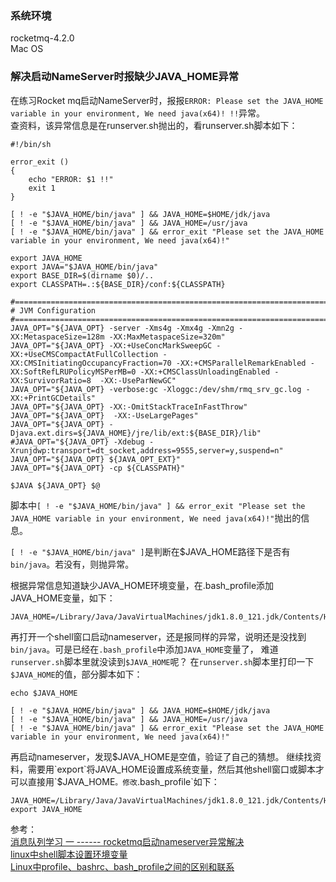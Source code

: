 ### 系统环境
rocketmq-4.2.0</br>
Mac OS

### 解决启动NameServer时报缺少JAVA_HOME异常
在练习Rocket mq启动NameServer时，报报`ERROR: Please set the JAVA_HOME variable in your environment, We need java(x64)! !!`异常。</br>
查资料，该异常信息是在runserver.sh抛出的，看runserver.sh脚本如下：</br>
````shell
#!/bin/sh

error_exit ()
{
    echo "ERROR: $1 !!"
    exit 1
}

[ ! -e "$JAVA_HOME/bin/java" ] && JAVA_HOME=$HOME/jdk/java
[ ! -e "$JAVA_HOME/bin/java" ] && JAVA_HOME=/usr/java
[ ! -e "$JAVA_HOME/bin/java" ] && error_exit "Please set the JAVA_HOME variable in your environment, We need java(x64)!"

export JAVA_HOME
export JAVA="$JAVA_HOME/bin/java"
export BASE_DIR=$(dirname $0)/..
export CLASSPATH=.:${BASE_DIR}/conf:${CLASSPATH}

#===========================================================================================
# JVM Configuration
#===========================================================================================
JAVA_OPT="${JAVA_OPT} -server -Xms4g -Xmx4g -Xmn2g -XX:MetaspaceSize=128m -XX:MaxMetaspaceSize=320m"
JAVA_OPT="${JAVA_OPT} -XX:+UseConcMarkSweepGC -XX:+UseCMSCompactAtFullCollection -XX:CMSInitiatingOccupancyFraction=70 -XX:+CMSParallelRemarkEnabled -XX:SoftRefLRUPolicyMSPerMB=0 -XX:+CMSClassUnloadingEnabled -XX:SurvivorRatio=8  -XX:-UseParNewGC"
JAVA_OPT="${JAVA_OPT} -verbose:gc -Xloggc:/dev/shm/rmq_srv_gc.log -XX:+PrintGCDetails"
JAVA_OPT="${JAVA_OPT} -XX:-OmitStackTraceInFastThrow"
JAVA_OPT="${JAVA_OPT}  -XX:-UseLargePages"
JAVA_OPT="${JAVA_OPT} -Djava.ext.dirs=${JAVA_HOME}/jre/lib/ext:${BASE_DIR}/lib"
#JAVA_OPT="${JAVA_OPT} -Xdebug -Xrunjdwp:transport=dt_socket,address=9555,server=y,suspend=n"
JAVA_OPT="${JAVA_OPT} ${JAVA_OPT_EXT}"
JAVA_OPT="${JAVA_OPT} -cp ${CLASSPATH}"

$JAVA ${JAVA_OPT} $@
````
脚本中`[ ! -e "$JAVA_HOME/bin/java" ] && error_exit "Please set the JAVA_HOME variable in your environment, We need java(x64)!"`抛出的信息。</br>

`[ ! -e "$JAVA_HOME/bin/java" ]`是判断在$JAVA_HOME路径下是否有`bin/java`。若没有，则抛异常。</br>

根据异常信息知道缺少JAVA_HOME环境变量，在.bash_profile添加JAVA_HOME变量，如下：</br>
````shell
JAVA_HOME=/Library/Java/JavaVirtualMachines/jdk1.8.0_121.jdk/Contents/Home
````
再打开一个shell窗口启动nameserver，还是报同样的异常，说明还是没找到`bin/java`。可是已经在`.bash_profile`中添加`JAVA_HOME`变量了，
难道`runserver.sh`脚本里就没读到`$JAVA_HOME`呢？
在`runserver.sh`脚本里打印一下`$JAVA_HOME`的值，部分脚本如下：</br>
````shell
echo $JAVA_HOME

[ ! -e "$JAVA_HOME/bin/java" ] && JAVA_HOME=$HOME/jdk/java
[ ! -e "$JAVA_HOME/bin/java" ] && JAVA_HOME=/usr/java
[ ! -e "$JAVA_HOME/bin/java" ] && error_exit "Please set the JAVA_HOME variable in your environment, We need java(x64)!"
````
再启动nameserver，发现$JAVA_HOME是空值，验证了自己的猜想。
继续找资料，需要用`export`将JAVA_HOME设置成系统变量，然后其他shell窗口或脚本才可以直接用`$JAVA_HOME`。修改`.bash_profile`如下：</br>
````shell
JAVA_HOME=/Library/Java/JavaVirtualMachines/jdk1.8.0_121.jdk/Contents/Home
export JAVA_HOME
````


参考：</br>
[消息队列学习 一 ------ rocketmq启动nameserver异常解决](https://blog.csdn.net/mingtian625/article/details/49307189)</br>
[linux中shell脚本设置环境变量](http://blog.sina.com.cn/s/blog_623630d50102vdyk.html)</br>
[Linux中profile、bashrc、bash_profile之间的区别和联系](https://blog.csdn.net/chenchong08/article/details/7833242)
